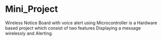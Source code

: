 # Mini_Project
Wireless Notice Board with voice alert using Microcontroller is a Hardware based project which consist of two features Displaying a message wirelessly and Alerting. 
